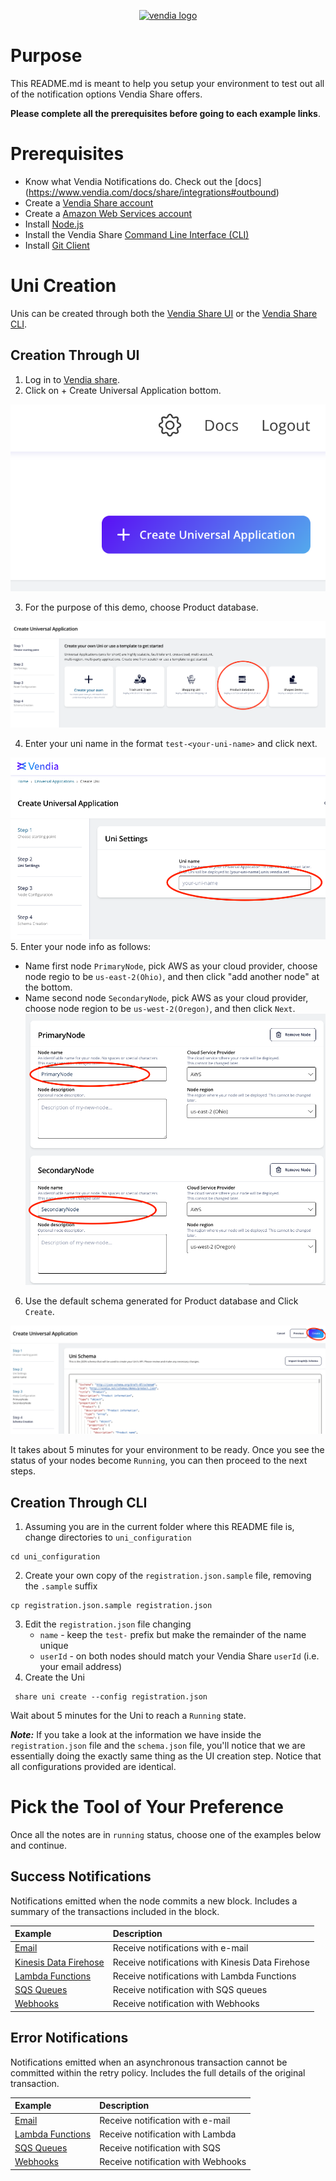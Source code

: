 <p align="center">
  <a href="https://vendia.net/">
    <img src="https://www.vendia.com/images/logo/logo.svg" alt="vendia logo" width="250px">
  </a>
</p>

# Purpose
This README.md is meant to help you setup your environment to test out all of the notification options Vendia Share offers.

**Please complete all the prerequisites before going to each example links**.

# Prerequisites
* Know what Vendia Notifications do. Check out the [docs] (https://www.vendia.com/docs/share/integrations#outbound)
* Create a [Vendia Share account](https://share.vendia.net/)
* Create a [Amazon Web Services account](https://aws.amazon.com/free)
* Install [Node.js](https://nodejs.org/en/download/)
* Install the Vendia Share [Command Line Interface (CLI)](https://www.vendia.net/docs/share/cli)
* Install [Git Client](https://git-scm.com/downloads)

# Uni Creation

Unis can be created through both the [Vendia Share UI](https://share.vendia.net/) or the [Vendia Share CLI](https://www.vendia.com/docs/share/cli).

## Creation Through UI
1. Log in to [Vendia share](https://share.vendia.net).
2. Click on + Create Universal Application bottom.

![create-uni](img/re-usable/create-uni.png)

3. For the purpose of this demo, choose Product database.

![uni-proudct](img/re-usable/uni-product-database.png)

4. Enter your uni name in the format `test-<your-uni-name>` and click next.

![uni-input-name](img/re-usable/uni-input-name.png)
5. Enter your node info as follows:
- Name first node `PrimaryNode`, pick AWS as your cloud provider, choose node regio to be `us-east-2(Ohio)`, and then click "add another node" at the bottom.
- Name second node `SecondaryNode`, pick AWS as your cloud provider, choose node region to be `us-west-2(Oregon)`, and then click `Next`.
![uni-proudct](img/re-usable/primary-secondary-node.png)
6. Use the default schema generated for Product database and Click `Create`.

![uni-proudct](img/re-usable/product-database-schema.png)

It takes about 5 minutes for your environment to be ready. Once you see the status of your nodes become `Running`, you can then proceed to the next steps. 

## Creation Through CLI
1. Assuming you are in the current folder where this README file is, change directories to `uni_configuration`
``` 
cd uni_configuration
```
2. Create your own copy of the `registration.json.sample` file, removing the `.sample` suffix
```
cp registration.json.sample registration.json
```
3. Edit the `registration.json` file changing
    * `name` - keep the `test-` prefix but make the remainder of the name unique
    * `userId` - on both nodes should match your Vendia Share `userId` (i.e. your email address)
4. Create the Uni
```
 share uni create --config registration.json
```

Wait about 5 minutes for the Uni to reach a `Running` state.

***Note:*** If you take a look at the information we have inside the `registration.json` file and the `schema.json` file, you'll notice that we are essentially doing the exactly same thing as the UI creation step. Notice that all configurations provided are identical.

# Pick the Tool of Your Preference
Once all the notes are in `running` status, choose one of the examples below and continue.


## Success Notifications
Notifications emitted when the node commits a new block. Includes a summary of the transactions included in the block.

| Example                                                          | Description                                 |
|:-----------------------------------------------------------------|:--------------------------------------------|
| [Email](success-notification/email/README.md)                    | Receive notifications with e-mail           |
| [Kinesis Data Firehose](success-notification/aws-firehose/README.md) | Receive notifications with Kinesis Data Firehose |
| [Lambda Functions](success-notification/aws-lambda/README.md)    | Receive notifications with Lambda Functions |
| [SQS Queues](success-notification/aws-sqs/README.md)             | Receive notification with SQS queues        |
| [Webhooks](success-notification/webhooks/README.md)              | Receive notification with Webhooks          |
        

## Error Notifications
Notifications emitted when an asynchronous transaction cannot be committed within the retry policy. Includes the full details of the original transaction.

| Example                                                     | Description                        |
|:------------------------------------------------------------|:-----------------------------------|
| [Email](error-notification/email/README.md)                 | Receive notification with e-mail   |
| [Lambda Functions](error-notification/aws-lambda/README.md) | Receive notification with Lambda   |
| [SQS Queues](error-notification/aws-sqs/README.md)          | Receive notification with SQS      |
| [Webhooks](error-notification/webhooks/README.md)           | Receive notification with Webhooks |